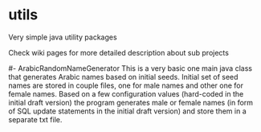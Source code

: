 # utils
Very simple java utility packages 

Check wiki pages for more detailed description about sub projects

#- ArabicRandomNameGenerator
This is a very basic one main java class that generates Arabic names based on initial seeds. Initial set of seed names are stored in couple files, one for male names and other one for female names. Based on a few configuration values (hard-coded in the initial draft version) the program generates male or female names (in form of SQL update statements in the initial draft version) and store them in a separate txt file.